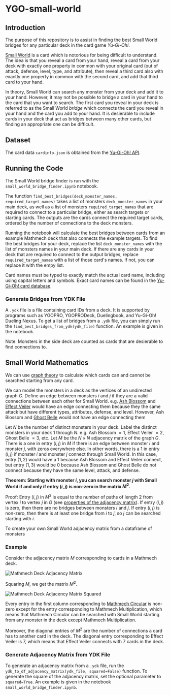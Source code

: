 # YGO-small-world

## Introduction
The purpose of this repository is to assist in finding the best Small World bridges for any particular deck in the card game *Yu-Gi-Oh!*. 

[Small World](https://www.db.yugioh-card.com/yugiohdb/card_search.action?ope=2&cid=16555&request_locale=en) is a card which is notorious for being difficult to understand. The idea is that you reveal a card from your hand, reveal a card from your deck with exactly one property in common with your original card (out of attack, defense, level, type, and attribute), then reveal a third card also with exactly one property in common with the second card, and add that third card to your hand.

In theory, Small World can search any monster from your deck and add it to your hand. However, it may not be possible to bridge a card in your hand to the card that you want to search. The first card you reveal in your deck is referred to as the Small World *bridge* which connects the card you reveal in your hand and the card you add to your hand. It is desierable to include cards in your deck that act as bridges between many other cards, but finding an appropriate one can be difficult.

## Dataset

The card data `cardinfo.json` is obtained from the [Yu-Gi-Oh! API](https://ygoprodeck.com/api-guide/).

## Running the Code

The Small World bridge finder is run with the `small_world_bridge_finder.ipynb` notebook.

The function `find_best_bridges(deck_monster_names, required_target_names)` takes a list of monsters `deck_monster_names` in your main deck, as well as a list of monsters `required_target_names` that are required to connect to a particular bridge, either as search targets or starting cards. The outputs are the cards connect the required target cards, ordered by the number of connections to the deck monsters.

Running the notebook will calculate the best bridges between cards from an example Mathmech deck that also connects the example targets. To find the best bridges for your deck, replace the list `deck_monster_names` with the list of monsters names in your main deck. If there are any cards in your deck that are required to connect to the output bridges, replace `required_target_names` with a list of those card's names. If not, you can replace it with the empy list.

Card names must be typed to exactly match the actual card name, including using capital letters and symbols. Exact card names can be found in the [Yu-Gi-Oh! card database](https://ygoprodeck.com/card-database/).

### Generate Bridges from YDK File

A `.ydk` file is a file containing card IDs from a deck. It is supported by programs such as YGOPRO, YGOPRODeck, Duelingbook, and Yu-Gi-Oh! Dueling Nexus. To get a list of bridges from a `.ydk` file, you can simply run the `find_best_bridges_from_ydk(ydk_file)` function. An example is given in the notebook.

Note: Monsters in the side deck are counted as cards that are desierable to find connections to.

## Small World Mathematics
We can use [graph theory](https://en.wikipedia.org/wiki/Graph_theory) to calculate which cards can and cannot be searched starting from any card.

We can model the monsters in a deck as the vertices of an undirected graph $G$. Define an edge between monsters $i$ and $j$ if they are a valid connections between each other for Small World. e.g. [Ash Blossom](https://www.db.yugioh-card.com/yugiohdb/card_search.action?ope=2&cid=12950) and [Effect Veiler](https://www.db.yugioh-card.com/yugiohdb/card_search.action?ope=2&cid=8933) would have an edge connecting them because they the same attack but have different types, attributes, defense, and level. However, Ash Blossom and [Ghost Belle](https://www.db.yugioh-card.com/yugiohdb/card_search.action?ope=2&cid=13587) would not have an edge connecting them 

Let $N$ be the number of distinct monsters in your deck. Label the distinct monsters in your deck $1$ through $N$. e.g. Ash Blossom $= 1$, Effect Veiler $= 2$, Ghost Belle $= 3$, etc. Let $M$ be the $N \times N$ adjacency matrix of the graph $G$. There is a one in entry $(i,j)$ in $M$ if there is an edge between monster $i$ and monster $j$, with zeros everywhere else. In other words, there is a $1$ in entry $(i,j)$ if monster $i$ and monster $j$ connect through Small World. In this case, entry $(1,2)$ would have a $1$ because Ash Blossom and Effect Veiler connect, but entry $(1,3)$ would be $0$ because Ash Blossom and Ghost Belle do not connect because they have the same level, attack, and defense.

**Theorem: Starting with monster $i$, you can search monster $j$ with Small World if and only if entry $(i,j)$ is non-zero in the matrix $M^2$.**

Proof: Entry $(i,j)$ in $M^2$ is equal to the number of paths of length $2$ from vertex $i$ to vertex $j$ in $G$ (see [properties of the adjacency matrix](https://en.wikipedia.org/wiki/Adjacency_matrix)). If entry $(i,j)$ is zero, then there are no bridges between monsters $i$ and $j$. If entry $(i,j)$ is non-zero, then there is at least one bridge from $i$ to $j$, so $j$ can be searched starting with $i$.

To create your own Small World adjacency matrix from a dataframe of monsters

### Example

Consider the adjacency matrix $M$ corresponding to cards in a Mathmech deck.

![Mathmech Deck Adjacency Matrix](https://github.com/KennethJAllen/YGO-small-world/blob/main/images/mathmech-adjacency-matrix.jpg)

Squaring $M$, we get the matrix $M^2$.

![Mathmech Deck Adjacency Matrix Squared](https://github.com/KennethJAllen/YGO-small-world/blob/main/images/mathmech-adjacency-matrix-squared.jpg)

Every entry in the first column corresponding to [Mathmech Circular](https://www.db.yugioh-card.com/yugiohdb/card_search.action?ope=2&cid=17430) is non-zero except for the entry corresponding to Mathmech Multiplication, which means that Mathmech Circular can be searched with Small World starting from any monster in the deck except Mathmech Multiplication.

Moreover, the diagonal entries of $M^2$ are the number of connections a card has to another card in the deck. The diagonal entry corresponding to Effect Veiler is $7$, which means that Effect Veiler connects with $7$ cards in the deck.

### Generate Adjacency Matrix from YDK File

To generate an adjacency matrix from a `.ydk` file, run the `ydk_to_df_adjacency_matrix(ydk_file, squared=False)` function. To generate the square of the adjacency matrix, set the optional parameter to `squared=True`. An example is given in the notebook `small_world_bridge_finder.ipynb`.
